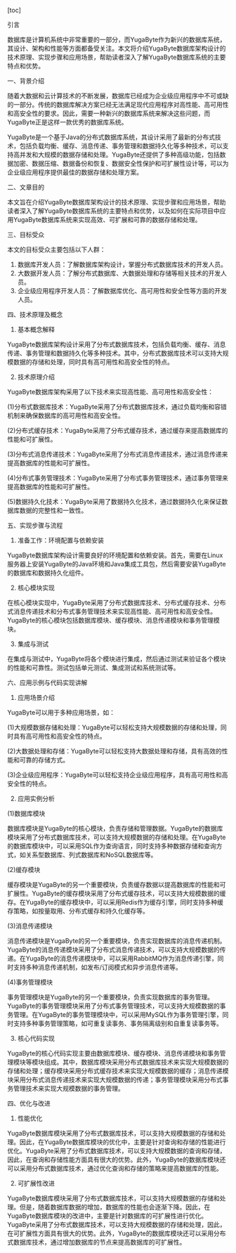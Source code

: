 
[toc]                    
                
                
引言

数据库是计算机系统中非常重要的一部分，而YugaByte作为新兴的数据库系统，其设计、架构和性能等方面都备受关注。本文将介绍YugaByte数据库架构设计的技术原理、实现步骤和应用场景，帮助读者深入了解YugaByte数据库系统的主要特点和优势。

一、背景介绍

随着大数据和云计算技术的不断发展，数据库已经成为企业级应用程序中不可或缺的一部分。传统的数据库解决方案已经无法满足现代应用程序对高性能、高可用性和高安全性的要求。因此，需要一种新兴的数据库系统来解决这些问题，而YugaByte正是这样一款优秀的数据库系统。

YugaByte是一个基于Java的分布式数据库系统，其设计采用了最新的分布式技术，包括负载均衡、缓存、消息传递、事务管理和数据持久化等多种技术，可以支持高并发和大规模的数据存储和处理。YugaByte还提供了多种高级功能，包括数据加密、数据压缩、数据备份和恢复、数据安全性保护和可扩展性设计等，可以为企业级应用程序提供最佳的数据存储和处理方案。

二、文章目的

本文旨在介绍YugaByte数据库架构设计的技术原理、实现步骤和应用场景，帮助读者深入了解YugaByte数据库系统的主要特点和优势，以及如何在实际项目中应用YugaByte数据库系统来实现高效、可扩展和可靠的数据存储和处理。

三、目标受众

本文的目标受众主要包括以下人群：

1. 数据库开发人员：了解数据库架构设计，掌握分布式数据库技术的开发人员。
2. 大数据开发人员：了解分布式数据库、大数据处理和存储等相关技术的开发人员。
3. 企业级应用程序开发人员：了解数据库优化、高可用性和安全性等方面的开发人员。

四、技术原理及概念

1. 基本概念解释

YugaByte数据库架构设计采用了分布式数据库技术，包括负载均衡、缓存、消息传递、事务管理和数据持久化等多种技术。其中，分布式数据库技术可以支持大规模数据的存储和处理，同时具有高可用性和高安全性的特点。

2. 技术原理介绍

YugaByte数据库架构采用了以下技术来实现高性能、高可用性和高安全性：

(1)分布式数据库技术：YugaByte采用了分布式数据库技术，通过负载均衡和容错机制来确保数据库的高可用性和高安全性。

(2)分布式缓存技术：YugaByte采用了分布式缓存技术，通过缓存来提高数据库的性能和可扩展性。

(3)分布式消息传递技术：YugaByte采用了分布式消息传递技术，通过消息传递来提高数据库的性能和可扩展性。

(4)分布式事务管理技术：YugaByte采用了分布式事务管理技术，通过事务管理来提高数据库的性能和可扩展性。

(5)数据持久化技术：YugaByte采用了数据持久化技术，通过数据持久化来保证数据库数据的完整性和一致性。

五、实现步骤与流程

1. 准备工作：环境配置与依赖安装

YugaByte数据库架构设计需要良好的环境配置和依赖安装。首先，需要在Linux服务器上安装YugaByte的Java环境和Java集成工具包，然后需要安装YugaByte的数据库和数据持久化组件。

2. 核心模块实现

在核心模块实现中，YugaByte采用了分布式数据库技术、分布式缓存技术、分布式消息传递技术和分布式事务管理技术来实现高性能、高可用性和高安全性。YugaByte的核心模块包括数据库模块、缓存模块、消息传递模块和事务管理模块。

3. 集成与测试

在集成与测试中，YugaByte将各个模块进行集成，然后通过测试来验证各个模块的性能和可靠性。测试包括单元测试、集成测试和系统测试等。

六、应用示例与代码实现讲解

1. 应用场景介绍

YugaByte可以用于多种应用场景，如：

(1)大规模数据存储和处理：YugaByte可以轻松支持大规模数据的存储和处理，同时具有高可用性和高安全性的特点。

(2)大数据处理和存储：YugaByte可以轻松支持大数据处理和存储，具有高效的性能和可靠的存储方式。

(3)企业级应用程序：YugaByte可以轻松支持企业级应用程序，具有高可用性和高安全性的特点。

2. 应用实例分析

(1)数据库模块

数据库模块是YugaByte的核心模块，负责存储和管理数据。YugaByte的数据库模块采用了分布式数据库技术，可以支持大规模数据的存储和处理。在YugaByte的数据库模块中，可以采用SQL作为查询语言，同时支持多种数据存储和查询方式，如关系型数据库、列式数据库和NoSQL数据库等。

(2)缓存模块

缓存模块是YugaByte的另一个重要模块，负责缓存数据以提高数据库的性能和可扩展性。YugaByte的缓存模块采用了分布式缓存技术，可以支持大规模数据的缓存。在YugaByte的缓存模块中，可以采用Redis作为缓存引擎，同时支持多种缓存策略，如按量取用、分布式缓存和持久化缓存等。

(3)消息传递模块

消息传递模块是YugaByte的另一个重要模块，负责实现数据库的消息传递机制。YugaByte的消息传递模块采用了分布式消息传递技术，可以支持大规模数据的传递。在YugaByte的消息传递模块中，可以采用RabbitMQ作为消息传递引擎，同时支持多种消息传递机制，如发布/订阅模式和异步消息传递等。

(4)事务管理模块

事务管理模块是YugaByte的另一个重要模块，负责实现数据库的事务管理。YugaByte的事务管理模块采用了分布式事务管理技术，可以支持大规模数据的事务管理。在YugaByte的事务管理模块中，可以采用MySQL作为事务管理引擎，同时支持多种事务管理策略，如可重复读事务、事务隔离级别和自重复读事务等。

3. 核心代码实现

YugaByte的核心代码实现主要由数据库模块、缓存模块、消息传递模块和事务管理模块等模块组成。其中，数据库模块采用分布式数据库技术来实现大规模数据的存储和处理；缓存模块采用分布式缓存技术来实现大规模数据的缓存；消息传递模块采用分布式消息传递技术来实现大规模数据的传递；事务管理模块采用分布式事务管理技术来实现大规模数据的事务管理。

四、优化与改进

1. 性能优化

YugaByte数据库模块采用了分布式数据库技术，可以支持大规模数据的存储和处理。因此，在YugaByte数据库模块的优化中，主要是针对查询和存储的性能进行优化。YugaByte采用了分布式数据库技术，可以支持大规模数据的查询和存储，因此，在查询和存储性能方面具有很大的优势。此外，YugaByte的数据库模块还可以采用分布式数据库技术，通过优化查询和存储的策略来提高数据库的性能。

2. 可扩展性改进

YugaByte数据库模块采用了分布式数据库技术，可以支持大规模数据的存储和处理。但是，随着数据库数据的增加，数据库的性能也会逐渐下降。因此，在YugaByte数据库模块的改进中，主要是针对数据库的可扩展性进行优化。YugaByte采用了分布式数据库技术，可以支持大规模数据的存储和处理，因此，在可扩展性方面具有很大的优势。此外，YugaByte的数据库模块还可以采用分布式数据库技术，通过增加数据库的节点来提高数据库的可扩展性。

